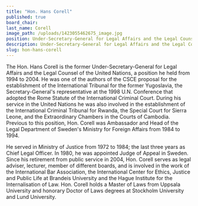 ```yaml
---
title: "Hon. Hans Corell"
published: true
board_chair:
last_name: Corell
image_path: /uploads/1423055462675_image.jpg
position: Under-Secretary-General for Legal Affairs and the Legal Counsel of the United Nations (1994-2004)
description: Under-Secretary-General for Legal Affairs and the Legal Counsel of the United Nations (1994-2004)
slug: hon-hans-corell
---
```


The Hon. Hans Corell is the former Under-Secretary-General for Legal Affairs and the Legal Counsel of the United Nations, a position he held from 1994 to 2004. He was one of the authors of the CSCE proposal for the establishment of the International Tribunal for the former Yugoslavia, the Secretary-General's representative at the 1998 U.N. Conference that adopted the Rome Statute of the International Criminal Court. During his service in the United Nations he was also involved in the establishment of the International Criminal Tribunal for Rwanda, the Special Court for Sierra Leone, and the Extraordinary Chambers in the Courts of Cambodia. Previous to this position, Hon. Corell was Ambassador and Head of the Legal Department of Sweden's Ministry for Foreign Affairs from 1984 to 1994.

He served in Ministry of Justice from 1972 to 1984; the last three years as Chief Legal Officer. In 1980, he was appointed Judge of Appeal in Sweden. Since his retirement from public service in 2004, Hon. Corell serves as legal adviser, lecturer, member of different boards, and is involved in the work of the International Bar Association, the International Center for Ethics, Justice and Public Life at Brandeis University and the Hague Institute for the Internalisation of Law. Hon. Corell holds a Master of Laws from Uppsala University and honorary Doctor of Laws degrees at Stockholm University and Lund University.

